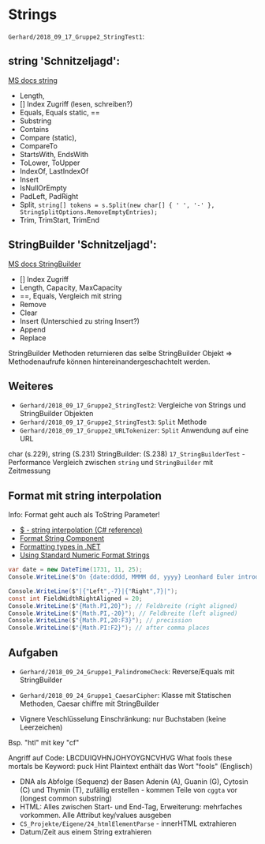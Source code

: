 # Strings

`Gerhard/2018_09_17_Gruppe2_StringTest1`:

## string 'Schnitzeljagd': 

[MS docs string](https://docs.microsoft.com/en-us/dotnet/api/system.string?view=netframework-4.8#methods)

- Length, 
- [] Index Zugriff (lesen, schreiben?)
- Equals, Equals static, ==
- Substring
- Contains
- Compare (static), 
- CompareTo
- StartsWith, EndsWith
- ToLower, ToUpper
- IndexOf, LastIndexOf
- Insert
- IsNullOrEmpty
- PadLeft, PadRight
- Split, `string[] tokens = s.Split(new char[] { ' ', '-' }, StringSplitOptions.RemoveEmptyEntries);`
- Trim, TrimStart, TrimEnd


## StringBuilder 'Schnitzeljagd': 

[MS docs StringBuilder](https://docs.microsoft.com/en-us/dotnet/api/system.text.stringbuilder?view=netframework-4.8#methods)

- [] Index Zugriff
- Length, Capacity, MaxCapacity
- ==, Equals, Vergleich mit string
- Remove
- Clear
- Insert (Unterschied zu string Insert?)
- Append
- Replace

StringBuilder Methoden returnieren das selbe StringBuilder Objekt => Methodenaufrufe können hintereinandergeschachtelt werden.

## Weiteres

- `Gerhard/2018_09_17_Gruppe2_StringTest2`: Vergleiche von Strings und StringBuilder Objekten
- `Gerhard/2018_09_17_Gruppe2_StringTest3`: `Split` Methode
- `Gerhard/2018_09_17_Gruppe2_URLTokenizer`: `Split` Anwendung auf eine URL

char (s.229), string (S.231)
StringBuilder: (S.238)
`17_StringBuilderTest` - Performance Vergleich zwischen `string` und `StringBuilder` mit Zeitmessung


## Format mit string interpolation

Info: Format geht auch als ToString Parameter!

- [$ - string interpolation (C# reference)](https://docs.microsoft.com/en-us/dotnet/csharp/language-reference/tokens/interpolated?view=netframework-4.8)
- [Format String Component](https://docs.microsoft.com/en-us/dotnet/standard/base-types/composite-formatting#format-string-component)
- [Formatting types in .NET](https://docs.microsoft.com/en-us/dotnet/standard/base-types/formatting-types)
- [Using Standard Numeric Format Strings](https://docs.microsoft.com/en-us/dotnet/standard/base-types/standard-numeric-format-strings#using-standard-numeric-format-strings)

```csharp
var date = new DateTime(1731, 11, 25);
Console.WriteLine($"On {date:dddd, MMMM dd, yyyy} Leonhard Euler introduced the letter e to denote {Math.E:F5} in a letter to Christian Goldbach.");
```

```csharp
Console.WriteLine($"|{"Left",-7}|{"Right",7}|");
const int FieldWidthRightAligned = 20;
Console.WriteLine($"{Math.PI,20}"); // Feldbreite (right aligned)
Console.WriteLine($"{Math.PI,-20}"); // Feldbreite (left aligned)
Console.WriteLine($"{Math.PI,20:F3}"); // precission
Console.WriteLine($"{Math.PI:F2}"); // after comma places
```



## Aufgaben

- `Gerhard/2018_09_24_Gruppe1_PalindromeCheck`: Reverse/Equals mit StringBuilder
- `Gerhard/2018_09_24_Gruppe1_CaesarCipher`: Klasse mit Statischen Methoden, Caesar chiffre mit StringBuilder

- Vignere Veschlüsselung
Einschränkung: nur Buchstaben (keine Leerzeichen)

Bsp. "htl" mit key "cf"


Angriff auf Code:
LBCDUIQVHNJOHYOYGNCVHVG
What fools these mortals be
Keyword: puck
Hint Plaintext enthält das Wort "fools" (Englisch)

- DNA als Abfolge (Sequenz) der Basen Adenin (A), Guanin (G), Cytosin (C) und Thymin (T), zufällig erstellen - kommen Teile von `cggta` vor (longest common substring)
- HTML: Alles zwischen Start- und End-Tag, Erweiterung: mehrfaches vorkommen. Alle Attribut key/values ausgeben
- `CS_Projekte/Eigene/24_htmlElementParse` - innerHTML extrahieren
- Datum/Zeit aus einem String extrahieren
